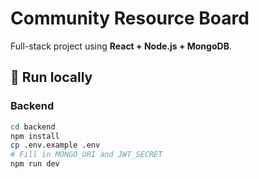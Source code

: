 # Community Resource Board

Full-stack project using **React + Node.js + MongoDB**.

## 🚀 Run locally

### Backend
```bash
cd backend
npm install
cp .env.example .env
# Fill in MONGO_URI and JWT_SECRET
npm run dev
